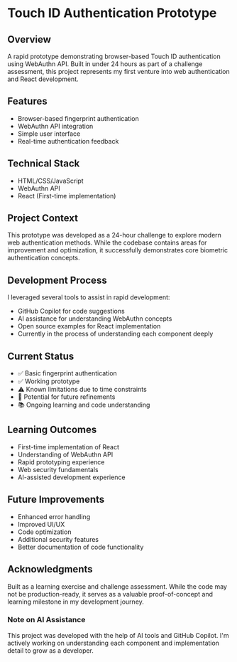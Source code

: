 # Touch ID Authentication Prototype

## Overview
A rapid prototype demonstrating browser-based Touch ID authentication using WebAuthn API. Built in under 24 hours as part of a challenge assessment, this project represents my first venture into web authentication and React development.

## Features
- Browser-based fingerprint authentication
- WebAuthn API integration
- Simple user interface
- Real-time authentication feedback

## Technical Stack
- HTML/CSS/JavaScript
- WebAuthn API
- React (First-time implementation)

## Project Context
This prototype was developed as a 24-hour challenge to explore modern web authentication methods. While the codebase contains areas for improvement and optimization, it successfully demonstrates core biometric authentication concepts.

## Development Process
I leveraged several tools to assist in rapid development:
- GitHub Copilot for code suggestions
- AI assistance for understanding WebAuthn concepts
- Open source examples for React implementation
- Currently in the process of understanding each component deeply

## Current Status
- ✅ Basic fingerprint authentication
- ✅ Working prototype
- ⚠️ Known limitations due to time constraints
- 🔄 Potential for future refinements
- 📚 Ongoing learning and code understanding

## Learning Outcomes
- First-time implementation of React
- Understanding of WebAuthn API
- Rapid prototyping experience
- Web security fundamentals
- AI-assisted development experience

## Future Improvements
- Enhanced error handling
- Improved UI/UX
- Code optimization
- Additional security features
- Better documentation of code functionality

## Acknowledgments
Built as a learning exercise and challenge assessment. While the code may not be production-ready, it serves as a valuable proof-of-concept and learning milestone in my development journey.

### Note on AI Assistance
This project was developed with the help of AI tools and GitHub Copilot. I'm actively working on understanding each component and implementation detail to grow as a developer.
